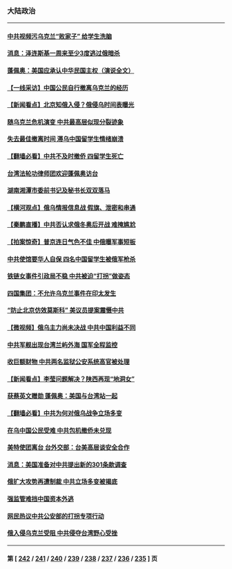 ### 大陆政治
---
#### [中共视频污乌克兰“败家子” 给学生洗脑](../../pages/ncid277/n13622275.md) 
#### [消息：泽连斯基一周来至少3度逃过俄暗杀](../../pages/ncid277/n13622262.md) 
#### [蓬佩奥：美国应承认中华民国主权（演说全文）](../../pages/ncid277/n13620945.md) 
#### [【一线采访】中国公民自行撤离乌克兰的经历](../../pages/ncid277/n13621441.md) 
#### [【新闻看点】北京知俄入侵？俄侵乌时间表曝光](../../pages/ncid277/n13619791.md) 
#### [随乌克兰危机演变 中共最高层似现分裂迹象](../../pages/ncid277/n13619947.md) 
#### [失去最佳撤离时间 滞乌中国留学生情绪崩溃](../../pages/ncid277/n13620982.md) 
#### [【翻墙必看】中共不及时撤侨 四留学生死亡](../../pages/ncid277/n13620669.md) 
#### [台湾法轮功律师团欢迎蓬佩奥访台](../../pages/ncid277/n13619003.md) 
#### [湖南湘潭市委前书记及秘书长双双落马](../../pages/ncid277/n13620685.md) 
#### [【横河观点】俄乌情报信息战 假旗、泄密和串通](../../pages/ncid277/n13620345.md) 
#### [【秦鹏直播】中共否认求俄冬奥后开战 难掩尴尬](../../pages/ncid277/n13620333.md) 
#### [【拍案惊奇】普京连日气色不佳 中俄曝军事短板](../../pages/ncid277/n13619736.md) 
#### [中共使馆要华人自保 四名中国留学生被俄军枪杀](../../pages/ncid277/n13620188.md) 
#### [铁链女事件引政局不稳 中共被迫“打拐”做姿态](../../pages/ncid277/n13619995.md) 
#### [四国集团：不允许乌克兰事件在印太发生](../../pages/ncid277/n13619911.md) 
#### [“防止北京仿效莫斯科” 美议员提案震慑中共](../../pages/ncid277/n13619750.md) 
#### [【微视频】俄乌主力尚未决战 中共中国利益不同](../../pages/ncid277/n13619648.md) 
#### [中共军舰出现台湾兰屿外海 国军全程监控](../../pages/ncid277/n13618585.md) 
#### [收巨额财物 中共两名监狱公安系统高官被处理](../../pages/ncid277/n13618780.md) 
#### [【新闻看点】李莹问题解决？陕西再现“地洞女”](../../pages/ncid277/n13616830.md) 
#### [获蔡英文赠勋 蓬佩奥：美国与台湾站一起](../../pages/ncid277/n13617922.md) 
#### [【翻墙必看】中共为何对俄乌战争立场多变](../../pages/ncid277/n13618228.md) 
#### [在乌中国公民受难 中共包机撤侨未兑现](../../pages/ncid277/n13617972.md) 
#### [美特使团离台 台外交部：台美高层谈安全合作](../../pages/ncid277/n13617947.md) 
#### [消息：美国准备对中共提出新的301条款调查](../../pages/ncid277/n13617845.md) 
#### [俄扩大攻势再遭制裁 中共立场多变被揭底](../../pages/ncid277/n13616977.md) 
#### [强监管难挡中国资本外逃](../../pages/ncid277/n13617958.md) 
#### [网民热议中共公安部的打拐专项行动](../../pages/ncid277/n13617647.md) 
#### [俄入侵乌克兰受阻 中共侵夺台湾野心受挫](../../pages/ncid277/n13617309.md) 

---
#### 第 [ [242](./242.md) / [241](./241.md) / [240](./240.md) / [239](./239.md) / [238](./238.md) / [237](./237.md) / [236](./236.md) / [235](./235.md) ] 页
